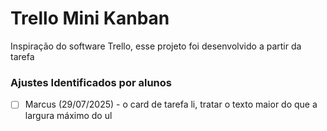 # Trello Mini Kanban

Inspiração do software Trello, esse projeto foi desenvolvido a partir da tarefa

### Ajustes Identificados por alunos

- [ ] Marcus (29/07/2025) - o card de tarefa li, tratar o texto maior do que a largura máximo do ul